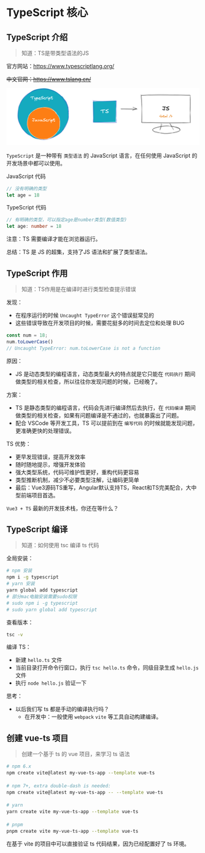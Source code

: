 # TypeScript 核心



## TypeScript 介绍

> 知道：TS是带类型语法的JS


官方网站：https://www.typescriptlang.org/

~~中文官网：https://www.tslang.cn/~~

![image-20220706182727310](./images/image-20220706182727310.png)

`TypeScript` 是一种带有 `类型语法` 的 JavaScript 语言，在任何使用 JavaScript 的开发场景中都可以使用。

JavaScript 代码

```js
// 没有明确的类型
let age = 18
```

TypeScript 代码

```typescript
// 有明确的类型，可以指定age是number类型(数值类型)
let age: number = 18
```


注意：TS 需要编译才能在浏览器运行。

总结：TS 是 JS 的超集，支持了JS 语法和扩展了类型语法。



## TypeScript 作用

> 知道：TS作用是在编译时进行类型检查提示错误

发现：
- 在程序运行的时候 `Uncaught TypeError` 这个错误挺常见的
- 这些错误导致在开发项目的时候，需要花挺多的时间去定位和处理 BUG
```js
const num = 18;
num.toLowerCase() 
// Uncaught TypeError: num.toLowerCase is not a function
```

原因：
- JS 是动态类型的编程语言，动态类型最大的特点就是它只能在 `代码执行` 期间做类型的相关检查，所以往往你发现问题的时候，已经晚了。

方案：
- TS 是静态类型的编程语言，代码会先进行编译然后去执行，在 `代码编译` 期间做类型的相关检查，如果有问题编译是不通过的，也就暴露出了问题。
- 配合 VSCode 等开发工具，TS 可以提前到在 `编写代码` 的时候就能发现问题，更准确更快的处理错误。

TS 优势：
- 更早发现错误，提高开发效率
- 随时随地提示，增强开发体验
- 强大类型系统，代码可维护性更好，重构代码更容易
- 类型推断机制，减少不必要类型注解，让编码更简单
- 最后：Vue3源码TS重写，Angular默认支持TS，React和TS完美配合，大中型前端项目首选。

`Vue3 + TS` 最新的开发技术栈，你还在等什么？

## TypeScript 编译

> 知道：如何使用 tsc 编译 ts 代码

全局安装：
```bash
# npm 安装
npm i -g typescript
# yarn 安装
yarn global add typescript
# 部分mac电脑安装需要sudo权限
# sudo npm i -g typescript
# sudo yarn global add typescript
```
查看版本：
```bash
tsc -v
```
编译 TS：
- 新建 `hello.ts` 文件
- 当前目录打开命令行窗口，执行 `tsc hello.ts` 命令，同级目录生成 `hello.js` 文件
- 执行 `node hello.js` 验证一下

思考：
- 以后我们写 ts 都是手动的编译执行吗？
  - 在开发中：一般使用 `webpack` `vite` 等工具自动构建编译。


## 创建 vue-ts 项目

> 创建一个基于 ts 的 vue 项目，来学习 ts 语法

```bash
# npm 6.x
npm create vite@latest my-vue-ts-app --template vue-ts

# npm 7+, extra double-dash is needed:
npm create vite@latest my-vue-ts-app -- --template vue-ts

# yarn
yarn create vite my-vue-ts-app --template vue-ts

# pnpm
pnpm create vite my-vue-ts-app --template vue-ts
```

在基于 vite 的项目中可以直接验证 ts 代码结果，因为已经配置好了 ts 环境。

